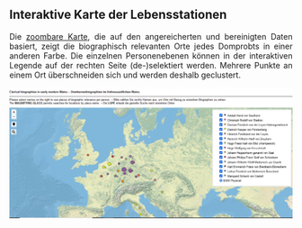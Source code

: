 <h2>Interaktive Karte der Lebensstationen</h2>

<p align="justify">Die <a href="https://ieg-dhr.github.io/DigiKAR_Projektseminar/qgis2web_Domherren_v3/#4/51.08/2.07)">zoombare Karte</a>, die auf den angereicherten und bereinigten Daten basiert, zeigt die biographisch relevanten Orte jedes Domprobts in einer anderen Farbe. Die einzelnen Personenebenen können in der interaktiven Legende auf der rechten Seite (de-)selektiert werden. Mehrere Punkte an einem Ort überschneiden sich und werden deshalb geclustert.</p>

<a href="https://ieg-dhr.github.io/DigiKAR_Projektseminar/qgis2web_Domherren_v3/#4/51.08/2.07"><img src="./maps/Domherren_v3_map-screenshot.png" width="630px" padding="10px" align="center"/></a>
